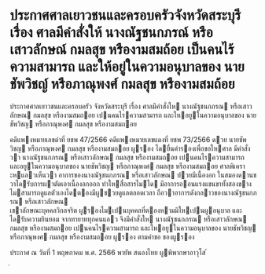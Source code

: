 
# ประกาศศาลเยาวชนและครอบครัวจังหวัดสระบุรี เรื่อง ศาลมีคำสั่งให้ นางณัฐชนกภรณ์ หรือเสาวลักษณ์ กมลสุข หรืองามสมถ้อย เป็นคนไร้ความสามารถ และให้อยู่ในความอนุบาลของ นายชัพวิชญ์ หรือภาณุพงศ์ กมลสุข หรืองามสมถ้อย
      
      

      
      

ประกาศศาลเยาวชนและครอบครัว 
จังหวัดสระบุรี 
เรื่อง   ศาลมีคําสั่งให  นางณัฐชนกภรณ  หรือเสาวลักษณ  กมลสุข  หรืองามสมถอย  เปนคนไรความสามารถ 
และใหอยูในความอนุบาลของ  นายชัพวิชญ  หรือภาณุพงศ  กมลสุข  หรืองามสมถอย 
 
 
คดีแพงหมายเลขดําที่  ยชพ 47/2566 
คดีแพงหมายเลขแดงที่  ยชพ 73/2566 
ดวย  นายชัพวิชญ  หรือภาณุพงศ  กมลสุข  หรืองามสมถอย  ผูรอง  ไดยื่นคํารองเพื่อขอใหศาล 
มีคําสั่งวา  นางณัฐชนกภรณ  หรือเสาวลักษณ  กมลสุข  หรืองามสมถอย  เปนคนไรความสามารถ   
และอยูในความอนุบาลของ  นายชัพวิชญ  หรือภาณุพงศ  กมลสุข  หรืองามสมถอย 
ศาลพิเคราะหแลวเห็นวา  อาการของนางณัฐชนกภรณ  หรือเสาวลักษณ  ปวยมีเนื้องอก 
ในสมองดานขวาไดรับการผาตัดเอาเนื้องอกออก  ทําใหสื่อสารไมได  มีอาการออนแรงแขนขาทั้งสองขาง   
ไมสามารถดูแลตัวเองไดตองมีผูชวยดูแลตลอดเวลา  ถือวาอาการดังกลาวของนางณัฐชนกภรณ  หรือเสาวลักษณ   
เขาลักษณะบุคคลวิกลจริต  ผูรองไมเปนบุคคลที่ตองหามมิใหเปนผูอนุบาล  และไดรับความยินยอม 
จากทายาททุกคนแลว 
จึงมีคําสั่งให  นางณัฐชนกภรณ  หรือเสาวลักษณ  กมลสุข  หรืองามสมถอย  เปนคนไรความสามารถ 
และใหอยูในความอนุบาลของ  นายชัพวิชญ  หรือภาณุพงศ  กมลสุข  หรืองามสมถอย  ผูรอง  ตามคําขอ 
ของผูรอง 
 
ประกาศ  ณ  วันที่  1  พฤษภาคม  พ.ศ.  2566 
พายัพ  สนองไทย 
ผูพิพากษาอาวุโส 
้
 
่
 